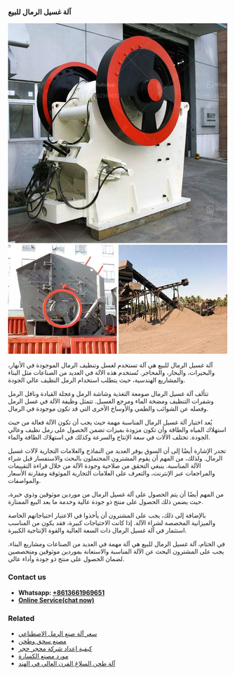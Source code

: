 <h3>آلة غسيل الرمال للبيع</h3><img src='1701746352.jpg' alt=''><p>آلة غسيل الرمال للبيع هي آلة تستخدم لغسل وتنظيف الرمال الموجودة في الأنهار، والبحيرات، والبحار، والمحاجر. تُستخدم هذه الآلة في العديد من الصناعات مثل البناء والمشاريع الهندسية، حيث يتطلب استخدام الرمل النظيف عالي الجودة.</p><p>تتألف آلة غسيل الرمال صومعة التغذية وشاشة الرمل وعجلة القيادة وناقل الرمل وشفرات التنظيف ومضخة الماء ومرجع الغسيل. تتمثل وظيفة الآلة في غسل الرمل وفصله عن الشوائب والطمي والأوساخ الأخرى التي قد تكون موجودة في الرمال.</p><p>يُعد اختيار آلة غسيل الرمال المناسبة مهمة حيث يجب أن تكون الآلة فعالة من حيث استهلاك المياه والطاقة وأن تكون مزودة بميزات تضمن الحصول على رمل نظيف وعالي الجودة. تختلف الآلات في سعة الإنتاج والسرعة وكذلك في استهلاك الطاقة والماء.</p><p>تجدر الإشارة أيضًا إلى أن السوق يوفر العديد من النماذج والعلامات التجارية لآلات غسيل الرمال. ولذلك، من المهم أن يقوم المشترون المحتملون بالبحث والاستفسار قبل شراء الآلة المناسبة. ينبغي التحقق من صلاحية وجودة الآلة من خلال قراءة التقييمات والمراجعات عبر الإنترنت، والتعرف على العلامات التجارية الموثوقة ومقارنة الأسعار والمواصفات.</p><p>من المهم أيضًا أن يتم الحصول على آلة غسيل الرمال من موردين موثوقين وذوي خبرة، حيث يضمن ذلك الحصول على منتج ذو جودة عالية وخدمة ما بعد البيع الممتازة.</p><p>بالإضافة إلى ذلك، يجب على المشترون أن يأخذوا في الاعتبار احتياجاتهم الخاصة والميزانية المخصصة لشراء الآلة. إذا كانت الاحتياجات كبيرة، فقد يكون من المناسب استثمار في آلة غسيل الرمال ذات السعة العالية والقوة الإنتاجية الكبيرة.</p><p>في الختام، آلة غسيل الرمال للبيع هي آلة مهمة في العديد من الصناعات ومشاريع البناء. يجب على المشترون البحث عن الآلة المناسبة والاستعانة بموردين موثوقين ومتخصصين لضمان الحصول على منتج ذو جودة وأداء عالي.</p><h3>Contact us</h3><ul><li><strong>Whatsapp:&nbsp;<a href="https://wa.me/8613661969651">+8613661969651</a></strong></li><li><a href="https://swt.shibang-china.com/?git&amp;zhl&amp;آلة غسيل الرمال للبيع"><strong>Online Service(chat now)</strong></a></li></ul><h3>Related</h3><ul><li><a href='سعر آلة صنع الرمل الاصطناعي.md'>سعر آلة صنع الرمل الاصطناعي</a></li><li><a href='مصنع سحق وطحن.md'>مصنع سحق وطحن</a></li><li><a href='كيفية إعداد شركة محجر حجر.md'>كيفية إعداد شركة محجر حجر</a></li><li><a href='مورد مصنع الكسارة.md'>مورد مصنع الكسارة</a></li><li><a href='آلة طحن السلاغ الفرن العالي في الهند.md'>آلة طحن السلاغ الفرن العالي في الهند</a></li></ul>